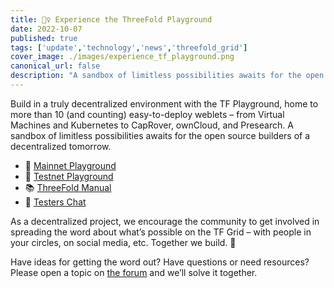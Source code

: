 ```yaml
---
title: 🤸‍♀️ Experience the ThreeFold Playground
date: 2022-10-07
published: true
tags: ['update','technology','news','threefold_grid']
cover_image: ./images/experience_tf_playground.png
canonical_url: false
description: "A sandbox of limitless possibilities awaits for the open source builders of a decentralized tomorrow."
---
```


Build in a truly decentralized environment with the TF Playground, home to more than 10 (and counting) easy-to-deploy weblets – from Virtual Machines and Kubernetes to CapRover, ownCloud, and Presearch. A sandbox of limitless possibilities awaits for the open source builders of a decentralized tomorrow.

* 🏀 [Mainnet Playground](https://play.grid.tf/)
* 🏐 [Testnet Playground](https://play.test.grid.tf/)
* 📚 [ThreeFold Manual](https://library.threefold.me/info/manual/#/manual__manual3_home_new)
* 💬 [Testers Chat](https://t.me/threefoldtesting)

As a decentralized project, we encourage the community to get involved in spreading the word about what’s possible on the TF Grid – with people in your circles, on social media, etc. Together we build. 🙏

Have ideas for getting the word out? Have questions or need resources? Please open a topic on [the forum](https://forum.threefold.io/) and we’ll solve it together.
